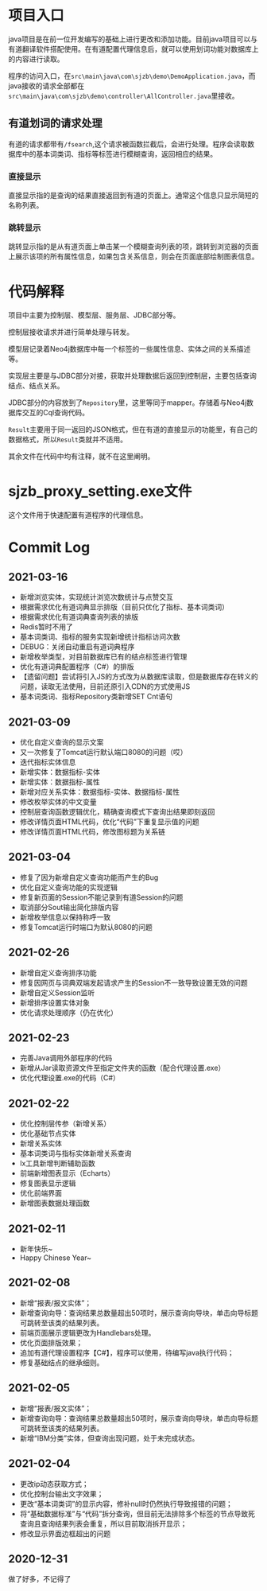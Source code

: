 # 项目入口

java项目是在前一位开发编写的基础上进行更改和添加功能。目前java项目可以与有道翻译软件搭配使用。在有道配置代理信息后，就可以使用划词功能对数据库上的内容进行读取。

程序的访问入口，在`src\main\java\com\sjzb\demo\DemoApplication.java`，而java接收的请求全部都在`src\main\java\com\sjzb\demo\controller\AllController.java`里接收。



## 有道划词的请求处理

有道的请求都带有`/fsearch`,这个请求被函数拦截后，会进行处理。程序会读取数据库中的基本词类词、指标等标签进行模糊查询，返回相应的结果。

### 直接显示

直接显示指的是查询的结果直接返回到有道的页面上。通常这个信息只显示简短的名称列表。

### 跳转显示

跳转显示指的是从有道页面上单击某一个模糊查询列表的项，跳转到浏览器的页面上展示该项的所有属性信息，如果包含关系信息，则会在页面底部绘制图表信息。

#  代码解释

项目中主要为控制层、模型层、服务层、JDBC部分等。

控制层接收请求并进行简单处理与转发。

模型层记录着Neo4j数据库中每一个标签的一些属性信息、实体之间的关系描述等。

实现层主要是与JDBC部分对接，获取并处理数据后返回到控制层，主要包括查询结点、结点关系。

JDBC部分的内容放到了`Repository`里，这里等同于mapper。存储着与Neo4j数据库交互的Cql查询代码。

`Result`主要用于同一返回的JSON格式，但在有道的直接显示的功能里，有自己的数据格式，所以`Result`类就并不适用。

其余文件在代码中均有注释，就不在这里阐明。

# sjzb_proxy_setting.exe文件

这个文件用于快速配置有道程序的代理信息。

# Commit Log
## 2021-03-16
- 新增浏览实体，实现统计浏览次数统计与点赞交互
- 根据需求优化有道词典显示排版（目前只优化了指标、基本词类词）
- 根据需求优化有道词典查询列表的排版
- Redis暂时不用了
- 基本词类词、指标的服务实现新增统计指标访问次数
- DEBUG：关闭自动重启有道词典程序
- 新增枚举类型，对目前数据库已有的结点标签进行管理
- 优化有道词典配置程序（C#）的排版
- 【遗留问题】尝试将引入JS的方式改为从数据库读取，但是数据库存在转义的问题，读取无法使用，目前还原引入CDN的方式使用JS
- 基本词类词、指标Repository类新增SET Cnt语句
## 2021-03-09
- 优化自定义查询的显示文案
- 又一次修复了Tomcat运行默认端口8080的问题（哎）
- 迭代指标实体信息
- 新增实体：数据指标-实体
- 新增实体：数据指标-属性
- 新增对应关系实体：数据指标-实体、数据指标-属性
- 修改枚举实体的中文变量
- 控制层查询函数逻辑优化，精确查询模式下查询出结果即刻返回
- 修改详情页面HTML代码，优化“代码”下重复显示值的问题
- 修改详情页面HTML代码，修改图标题为关系链


## 2021-03-04
- 修复了因为新增自定义查询功能而产生的Bug
- 优化自定义查询功能的实现逻辑
- 修复新页面的Session不能记录到有道Session的问题
- 取消部分Sout输出简化排版内容
- 新增枚举信息以保持称呼一致
- 修复Tomcat运行时端口为默认8080的问题
## 2021-02-26
- 新增自定义查询排序功能
- 修复因网页与词典双端发起请求产生的Session不一致导致设置无效的问题
- 新增自定义Session监听
- 新增排序设置实体对象
- 优化请求处理顺序（仍在优化）

## 2021-02-23

- 完善Java调用外部程序的代码
- 新增从Jar读取资源文件至指定文件夹的函数（配合代理设置.exe）
- 优化代理设置.exe的代码（C#）

## 2021-02-22

- 优化控制层传参（新增关系）
- 优化基础节点实体
- 新增关系实体
- 基本词类词与指标实体新增关系查询
- lx工具新增判断辅助函数
- 前端新增图表显示（Echarts）
- 修复图表显示逻辑
- 优化前端界面
- 新增图表数据处理函数

## 2021-02-11

- 新年快乐~
- Happy Chinese Year~

## 2021-02-08

- 新增“报表/报文实体”；
- 新增查询向导：查询结果总数量超出50项时，展示查询向导块，单击向导标题可跳转至该类的结果列表。
- 前端页面展示逻辑更改为Handlebars处理。
- 优化页面排版效果；
- 追加有道代理设置程序【C#】，程序可以使用，待编写java执行代码；
- 修复基础结点的继承细则。

## 2021-02-05

- 新增“报表/报文实体”；
- 新增查询向导：查询结果总数量超出50项时，展示查询向导块，单击向导标题可跳转至该类的结果列表。
- 新增“IBM分类”实体，但查询出现问题，处于未完成状态。

## 2021-02-04

- 更改ip动态获取方式；
- 优化控制台输出文字效果；
- 更改“基本词类词”的显示内容，修补null时仍然执行导致报错的问题；
- 将“基础数据标准”与“代码”拆分查询，但目前无法排除多个标签的节点导致死查询且查询结果列表会重复，所以目前取消拆开显示；
- 修改显示界面边框超出的问题



## 2020-12-31

做了好多，不记得了